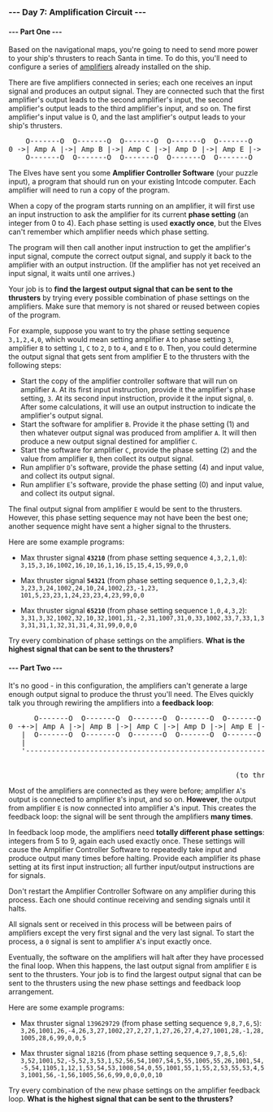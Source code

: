 ### --- Day 7: Amplification Circuit ---

#### --- Part One ---

Based on the navigational maps, you're going to need to send more power to your ship's thrusters to reach Santa in time. 
To do this, you'll need to configure a series of [amplifiers](https://en.wikipedia.org/wiki/Amplifier) already installed on the ship.

There are five amplifiers connected in series; each one receives an input signal and produces an output signal.
They are connected such that the first amplifier's output leads to the second amplifier's input, the second amplifier's
output leads to the third amplifier's input, and so on. The first amplifier's input value is 0, and the last amplifier's
 output leads to your ship's thrusters.

<pre>
    O-------O  O-------O  O-------O  O-------O  O-------O
0 ->| Amp A |->| Amp B |->| Amp C |->| Amp D |->| Amp E |-> (to thrusters)
    O-------O  O-------O  O-------O  O-------O  O-------O
</pre>

The Elves have sent you some **Amplifier Controller Software** (your puzzle input), a program that should run on your existing
Intcode computer. Each amplifier will need to run a copy of the program.

When a copy of the program starts running on an amplifier, it will first use an input instruction to ask the amplifier 
for its current **phase setting** (an integer from 0 to 4). Each phase setting is used **exactly once**, but the Elves can't 
remember which amplifier needs which phase setting.

The program will then call another input instruction to get the amplifier's input signal, compute the correct output signal,
and supply it back to the amplifier with an output instruction. (If the amplifier has not yet received an input signal, 
it waits until one arrives.)

Your job is to **find the largest output signal that can be sent to the thrusters** by trying every possible combination of
phase settings on the amplifiers. Make sure that memory is not shared or reused between copies of the program.

For example, suppose you want to try the phase setting sequence `3,1,2,4,0`, which would mean setting amplifier `A` to
phase setting `3`, amplifier `B` to setting `1`, `C` to `2`, `D` to `4`, and `E` to `0`. Then, you could determine the
output signal that gets sent from amplifier E to the thrusters with the following steps:

- Start the copy of the amplifier controller software that will run on amplifier `A`. At its first input instruction, 
provide it the amplifier's phase setting, `3`. At its second input instruction, provide it the input signal, `0`. 
After some calculations, it will use an output instruction to indicate the amplifier's output signal.
- Start the software for amplifier `B`. Provide it the phase setting (1) and then whatever output signal was produced
from amplifier `A`. It will then produce a new output signal destined for amplifier `C`.
- Start the software for amplifier `C`, provide the phase setting (2) and the value from amplifier `B`, then collect its
output signal.
- Run amplifier `D`'s software, provide the phase setting (4) and input value, and collect its output signal.
- Run amplifier `E`'s software, provide the phase setting (0) and input value, and collect its output signal.

The final output signal from amplifier `E` would be sent to the thrusters. However, this phase setting sequence may not
have been the best one; another sequence might have sent a higher signal to the thrusters.

Here are some example programs:

- Max thruster signal **`43210`** (from phase setting sequence `4,3,2,1,0`):
    `3,15,3,16,1002,16,10,16,1,16,15,15,4,15,99,0,0`

- Max thruster signal **`54321`** (from phase setting sequence `0,1,2,3,4`):
    `3,23,3,24,1002,24,10,24,1002,23,-1,23, 101,5,23,23,1,24,23,23,4,23,99,0,0`

- Max thruster signal **`65210`** (from phase setting sequence `1,0,4,3,2`):
    `3,31,3,32,1002,32,10,32,1001,31,-2,31,1007,31,0,33,1002,33,7,33,1,33,31,31,1,32,31,31,4,31,99,0,0,0`
    
Try every combination of phase settings on the amplifiers. 
**What is the highest signal that can be sent to the thrusters?**

#### --- Part Two ---

It's no good - in this configuration, the amplifiers can't generate a large enough output signal to produce the thrust you'll need.
The Elves quickly talk you through rewiring the amplifiers into a **feedback loop**:

<pre>
      O-------O  O-------O  O-------O  O-------O  O-------O
0 -+->| Amp A |->| Amp B |->| Amp C |->| Amp D |->| Amp E |-.
   |  O-------O  O-------O  O-------O  O-------O  O-------O |
   |                                                        |
   '--------------------------------------------------------+
                                                            |
                                                            v
                                                     (to thrusters)
</pre>                                                     

Most of the amplifiers are connected as they were before; amplifier `A`'s output is connected to amplifier `B`'s input, 
and so on. **However**, the output from amplifier `E` is now connected into amplifier `A`'s input. 
This creates the feedback loop: the signal will be sent through the amplifiers **many times**.

In feedback loop mode, the amplifiers need **totally different phase settings**: integers from 5 to 9, again each used
exactly once. These settings will cause the Amplifier Controller Software to repeatedly take input and produce output 
many times before halting. Provide each amplifier its phase setting at its first input instruction; all further input/output
instructions are for signals.

Don't restart the Amplifier Controller Software on any amplifier during this process. Each one should continue receiving 
and sending signals until it halts. 

All signals sent or received in this process will be between pairs of amplifiers except the very first signal and the very
last signal. To start the process, a `0` signal is sent to amplifier `A`'s input exactly once.

Eventually, the software on the amplifiers will halt after they have processed the final loop. When this happens, the last
output signal from amplifier `E` is sent to the thrusters. Your job is to find the largest output signal that can be sent
to the thrusters using the new phase settings and feedback loop arrangement.

Here are some example programs:

- Max thruster signal `139629729` (from phase setting sequence `9,8,7,6,5`):
    `3,26,1001,26,-4,26,3,27,1002,27,2,27,1,27,26,27,4,27,1001,28,-1,28,1005,28,6,99,0,0,5`
    
- Max thruster signal `18216` (from phase setting sequence `9,7,8,5,6`):
    `3,52,1001,52,-5,52,3,53,1,52,56,54,1007,54,5,55,1005,55,26,1001,54,-5,54,1105,1,12,1,53,54,53,1008,54,0,55,1001,55,1,55,2,53,55,53,4,53,1001,56,-1,56,1005,56,6,99,0,0,0,0,10`

Try every combination of the new phase settings on the amplifier feedback loop. 
**What is the highest signal that can be sent to the thrusters?**